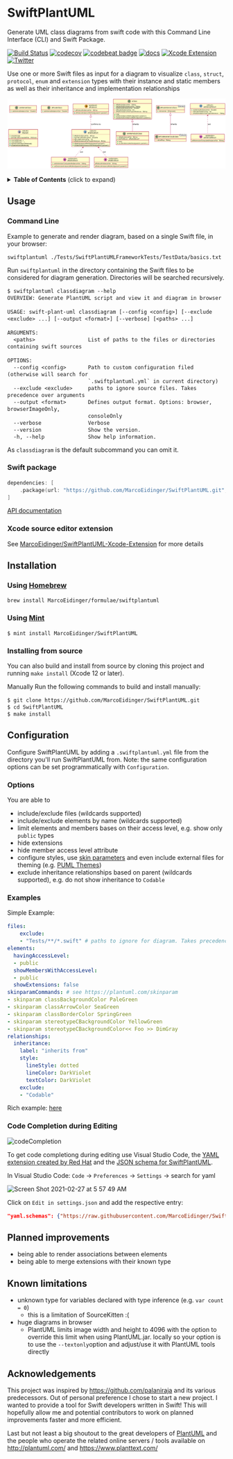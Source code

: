 # SwiftPlantUML

Generate UML class diagrams from swift code with this Command Line Interface (CLI) and Swift Package.

[![Build Status](https://github.com/MarcoEidinger/SwiftPlantUML/workflows/Swift/badge.svg)](https://github.com/MarcoEidinger/SwiftPlantUML/workflows/Swift)
[![codecov](https://codecov.io/gh/MarcoEidinger/SwiftPlantUML/branch/main/graph/badge.svg)](https://codecov.io/gh/MarcoEidinger/SwiftPlantUML)
[![codebeat badge](https://codebeat.co/badges/ef555787-2240-40be-9433-f3fa141d43a9)](https://codebeat.co/projects/github-com-marcoeidinger-swiftplantuml-main)
[![docs](https://marcoeidinger.github.io/SwiftPlantUML/badge.svg)](https://marcoeidinger.github.io/SwiftPlantUML/)
[![Xcode Extension](https://img.shields.io/badge/Xcode%20extension-available-brightgreen)](https://github.com/MarcoEidinger/SwiftPlantUML-Xcode-Extension)
[![Twitter](https://img.shields.io/badge/twitter-@MarcoEidinger-blue.svg)](http://twitter.com/MarcoEidinger)

Use one or more Swift files as input for a diagram to visualize `class`, `struct`, `protocol`, `enum` and `extension` types
with their instance and static members as well as their inheritance and implementation relationships

![Example Diagram](https://github.com/MarcoEidinger/SwiftPlantUML/raw/main/.assets/exampleDiagram.png)

<details>
  <summary><strong>Table of Contents</strong> (click to expand)</summary>

<!-- toc -->

- [SwiftPlantUML](#swiftplantuml)
	- [Usage](#usage)
		- [Command Line](#command-line)
		- [Swift package](#swift-package)
		- [Xcode source editor extension](#xcode-source-editor-extension)
	- [Installation](#installation)
		- [Using Homebrew](#using-homebrew)
		- [Using Mint](#using-mint)
		- [Installing from source](#installing-from-source)
	- [Configuration](#configuration)
		- [Options](#options)
		- [Examples](#examples)
		- [Code Completion during Editing](#code-completion-during-editing)
	- [Planned improvements](#planned-improvements)
	- [Known limitations](#known-limitations)
	- [Acknowledgements](#acknowledgements)

<!-- tocstop -->

</details>

## Usage

### Command Line

Example to generate and render diagram, based on a single Swift file, in your browser:

```
swiftplantuml ./Tests/SwiftPlantUMLFrameworkTests/TestData/basics.txt
```

Run `swiftplantuml` in the directory containing the Swift files to be considered for diagram generation. Directories
will be searched recursively.

```
$ swiftplantuml classdiagram --help
OVERVIEW: Generate PlantUML script and view it and diagram in browser

USAGE: swift-plant-uml classdiagram [--config <config>] [--exclude <exclude> ...] [--output <format>] [--verbose] [<paths> ...]

ARGUMENTS:
  <paths>                 List of paths to the files or directories containing swift sources

OPTIONS:
  --config <config>       Path to custom configuration filed (otherwise will search for
                          `.swiftplantuml.yml` in current directory)
  --exclude <exclude>     paths to ignore source files. Takes precedence over arguments
  --output <format>       Defines output format. Options: browser, browserImageOnly,
                          consoleOnly
  --verbose               Verbose
  --version               Show the version.
  -h, --help              Show help information.
```

As `classdiagram` is the default subcommand you can omit it.

### Swift package

```swift
dependencies: [
    .package(url: "https://github.com/MarcoEidinger/SwiftPlantUML.git", .upToNextMajor(from: "0.2.0"))
]
```

[API documentation](https://marcoeidinger.github.io/SwiftPlantUML/)

### Xcode source editor extension

See [MarcoEidinger/SwiftPlantUML-Xcode-Extension](https://github.com/MarcoEidinger/SwiftPlantUML-Xcode-Extension) for more details

## Installation

### Using [Homebrew](https://brew.sh/)

```
brew install MarcoEidinger/formulae/swiftplantuml
```
### Using [Mint](https://github.com/yonaskolb/mint)

```
$ mint install MarcoEidinger/SwiftPlantUML
```

### Installing from source

You can also build and install from source by cloning this project and running
`make install` (Xcode 12 or later).

Manually
Run the following commands to build and install manually:

```
$ git clone https://github.com/MarcoEidinger/SwiftPlantUML.git
$ cd SwiftPlantUML
$ make install
```

## Configuration
Configure SwiftPlantUML by adding a `.swiftplantuml.yml` file from the directory you'll run SwiftPlantUML from. Note: the same configuration options can be set programmatically with `Configuration`.

### Options

You are able to
- include/exclude files (wildcards supported)
- include/exclude elements by name (wildcards supported)
- limit elements and members bases on their access level, e.g. show only `public` types
- hide extensions
- hide member access level attribute
- configure styles, use [skin parameters](https://plantuml.com/skinparam) and even include external files for theming (e.g. [PUML Themes](https://bschwarz.github.io/puml-themes/))
- exclude inheritance relationships based on parent (wildcards supported), e.g. do not show inheritance to `Codable`

### Examples

Simple Example:

```yml
files:
    exclude:
    - "Tests/**/*.swift" # paths to ignore for diagram. Takes precedence over `included`.
elements:
  havingAccessLevel:
  - public
  showMembersWithAccessLevel:
  - public
  showExtensions: false
skinparamCommands: # see https://plantuml.com/skinparam
- skinparam classBackgroundColor PaleGreen
- skinparam classArrowColor SeaGreen
- skinparam classBorderColor SpringGreen
- skinparam stereotypeCBackgroundColor YellowGreen
- skinparam stereotypeCBackgroundColor<< Foo >> DimGray
relationships:
  inheritance:
    label: "inherits from"
    style:
      lineStyle: dotted
      lineColor: DarkViolet
      textColor: DarkViolet
    exclude:
    - "Codable"
```

Rich example: [here](./Configuration/Examples/Rich/.swiftplantuml.yml)

### Code Completion during Editing

![codeCompletion](https://user-images.githubusercontent.com/4176826/109438147-6f7b0a80-79dd-11eb-9002-adc584438159.gif)

To get code completiong during editing use Visual Studio Code, the [YAML extension created by Red Hat](https://marketplace.visualstudio.com/items?itemName=redhat.vscode-yaml) and the [JSON schema for SwiftPlantUML](./Configuration/Schema/json-schema-swiftplantuml.json).

In Visual Studio Code:  `Code` -> `Preferences` -> `Settings` -> search for yaml

<img width="503" alt="Screen Shot 2021-02-27 at 5 57 49 AM" src="https://user-images.githubusercontent.com/4176826/109389381-1b7b0380-78c1-11eb-9ba2-0b553aa4dd14.png">

Click on `Edit in settings.json` and add the respective entry:

```json
"yaml.schemas": {"https://raw.githubusercontent.com/MarcoEidinger/SwiftPlantUML/main/Configuration/Schema/json-schema-swiftplantuml.json": "/.swiftplantuml.yml" }
```

## Planned improvements
- being able to render associations between elements
- being able to merge extensions with their known type

## Known limitations
- unknown type for variables declared with type inference (e.g. `var count = 0`)
  - this is a limitation of SourceKitten :(
- huge diagrams in browser
  - PlantUML limits image width and height to 4096 with the option to override this limit when using PlantUML.jar. locally so your option is to use the `--textonly`option and adjust/use it with PlantUML tools directly

## Acknowledgements

This project was inspired by https://github.com/palaniraja and its various predecessors. Out of personal preference I chose to start a new project. I wanted to provide a tool for Swift developers written in Swift! This will hopefully allow me and potential contributors to work on planned improvements faster and more efficient. 

Last but not least a big shoutout to the great developers of [PlantUML](https://github.com/plantuml/plantuml) and the people who operate the related online servers / tools available on http://plantuml.com/ and https://www.planttext.com/ 

